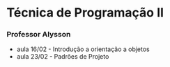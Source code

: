# Técnica de Programação II
### Professor Alysson   

* aula 16/02 - Introdução a orientação a objetos
* aula 23/02 - Padrões de Projeto